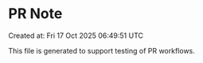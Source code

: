 # PR Note

Created at: Fri 17 Oct 2025 06:49:51 UTC

This file is generated to support testing of PR workflows.
